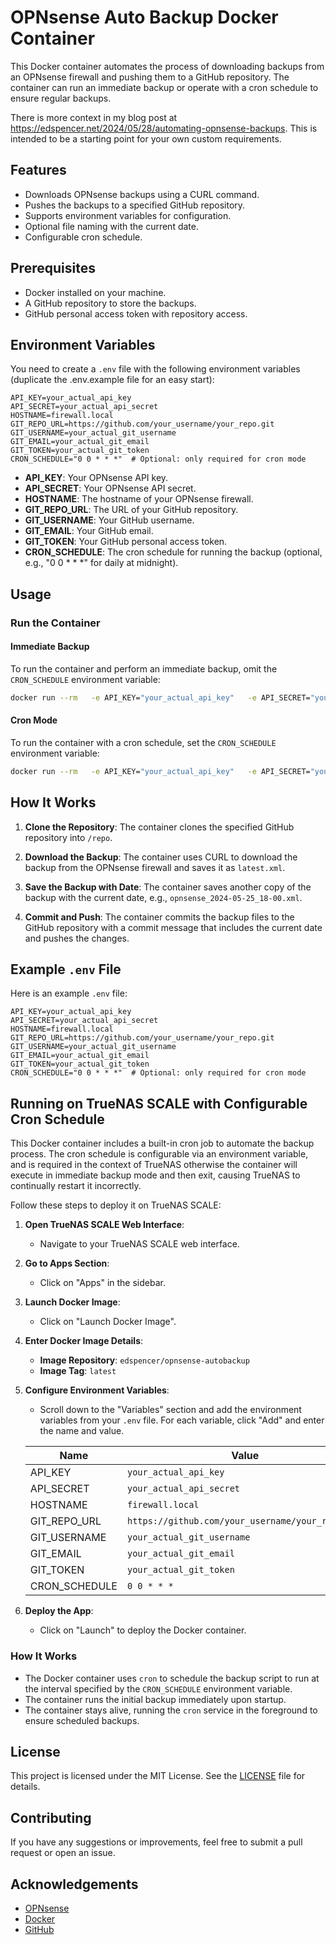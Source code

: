 # OPNsense Auto Backup Docker Container

This Docker container automates the process of downloading backups from an OPNsense firewall and pushing them to a GitHub repository. The container can run an immediate backup or operate with a cron schedule to ensure regular backups.

There is more context in my blog post at https://edspencer.net/2024/05/28/automating-opnsense-backups. This is intended to be a starting point for your own custom requirements.

## Features

- Downloads OPNsense backups using a CURL command.
- Pushes the backups to a specified GitHub repository.
- Supports environment variables for configuration.
- Optional file naming with the current date.
- Configurable cron schedule.

## Prerequisites

- Docker installed on your machine.
- A GitHub repository to store the backups.
- GitHub personal access token with repository access.

## Environment Variables

You need to create a `.env` file with the following environment variables (duplicate the .env.example file for an easy start):

```env
API_KEY=your_actual_api_key
API_SECRET=your_actual_api_secret
HOSTNAME=firewall.local
GIT_REPO_URL=https://github.com/your_username/your_repo.git
GIT_USERNAME=your_actual_git_username
GIT_EMAIL=your_actual_git_email
GIT_TOKEN=your_actual_git_token
CRON_SCHEDULE="0 0 * * *"  # Optional: only required for cron mode
```

- **API_KEY**: Your OPNsense API key.
- **API_SECRET**: Your OPNsense API secret.
- **HOSTNAME**: The hostname of your OPNsense firewall.
- **GIT_REPO_URL**: The URL of your GitHub repository.
- **GIT_USERNAME**: Your GitHub username.
- **GIT_EMAIL**: Your GitHub email.
- **GIT_TOKEN**: Your GitHub personal access token.
- **CRON_SCHEDULE**: The cron schedule for running the backup (optional, e.g., "0 0 \* \* \*" for daily at midnight).

## Usage

### Run the Container

#### Immediate Backup

To run the container and perform an immediate backup, omit the `CRON_SCHEDULE` environment variable:

```sh
docker run --rm   -e API_KEY="your_actual_api_key"   -e API_SECRET="your_actual_api_secret"   -e HOSTNAME="firewall.local"   -e GIT_REPO_URL="https://github.com/your_username/your_repo.git"   -e GIT_USERNAME="your_actual_git_username"   -e GIT_EMAIL="your_actual_git_email"   -e GIT_TOKEN="your_actual_git_token"   edspencer/opnsense-autobackup:latest
```

#### Cron Mode

To run the container with a cron schedule, set the `CRON_SCHEDULE` environment variable:

```sh
docker run --rm   -e API_KEY="your_actual_api_key"   -e API_SECRET="your_actual_api_secret"   -e HOSTNAME="firewall.local"   -e GIT_REPO_URL="https://github.com/your_username/your_repo.git"   -e GIT_USERNAME="your_actual_git_username"   -e GIT_EMAIL="your_actual_git_email"   -e GIT_TOKEN="your_actual_git_token"   -e CRON_SCHEDULE="0 0 * * *"   edspencer/opnsense-autobackup:latest
```

## How It Works

1. **Clone the Repository**:
   The container clones the specified GitHub repository into `/repo`.

2. **Download the Backup**:
   The container uses CURL to download the backup from the OPNsense firewall and saves it as `latest.xml`.

3. **Save the Backup with Date**:
   The container saves another copy of the backup with the current date, e.g., `opnsense_2024-05-25_18-00.xml`.

4. **Commit and Push**:
   The container commits the backup files to the GitHub repository with a commit message that includes the current date and pushes the changes.

## Example `.env` File

Here is an example `.env` file:

```env
API_KEY=your_actual_api_key
API_SECRET=your_actual_api_secret
HOSTNAME=firewall.local
GIT_REPO_URL=https://github.com/your_username/your_repo.git
GIT_USERNAME=your_actual_git_username
GIT_EMAIL=your_actual_git_email
GIT_TOKEN=your_actual_git_token
CRON_SCHEDULE="0 0 * * *"  # Optional: only required for cron mode
```

## Running on TrueNAS SCALE with Configurable Cron Schedule

This Docker container includes a built-in cron job to automate the backup process. The cron schedule is configurable via an environment variable, and is required in the context of TrueNAS otherwise the container will execute in immediate backup mode and then exit, causing TrueNAS to continually restart it incorrectly.

Follow these steps to deploy it on TrueNAS SCALE:

1. **Open TrueNAS SCALE Web Interface**:

   - Navigate to your TrueNAS SCALE web interface.

2. **Go to Apps Section**:

   - Click on "Apps" in the sidebar.

3. **Launch Docker Image**:

   - Click on "Launch Docker Image".

4. **Enter Docker Image Details**:

   - **Image Repository**: `edspencer/opnsense-autobackup`
   - **Image Tag**: `latest`

5. **Configure Environment Variables**:

   - Scroll down to the "Variables" section and add the environment variables from your `.env` file. For each variable, click "Add" and enter the name and value.

   | Name          | Value                                            |
   | ------------- | ------------------------------------------------ |
   | API_KEY       | `your_actual_api_key`                            |
   | API_SECRET    | `your_actual_api_secret`                         |
   | HOSTNAME      | `firewall.local`                                 |
   | GIT_REPO_URL  | `https://github.com/your_username/your_repo.git` |
   | GIT_USERNAME  | `your_actual_git_username`                       |
   | GIT_EMAIL     | `your_actual_git_email`                          |
   | GIT_TOKEN     | `your_actual_git_token`                          |
   | CRON_SCHEDULE | `0 0 * * *`                                      |

6. **Deploy the App**:
   - Click on "Launch" to deploy the Docker container.

### How It Works

- The Docker container uses `cron` to schedule the backup script to run at the interval specified by the `CRON_SCHEDULE` environment variable.
- The container runs the initial backup immediately upon startup.
- The container stays alive, running the `cron` service in the foreground to ensure scheduled backups.

## License

This project is licensed under the MIT License. See the [LICENSE](LICENSE) file for details.

## Contributing

If you have any suggestions or improvements, feel free to submit a pull request or open an issue.

## Acknowledgements

- [OPNsense](https://opnsense.org/)
- [Docker](https://www.docker.com/)
- [GitHub](https://github.com/)

